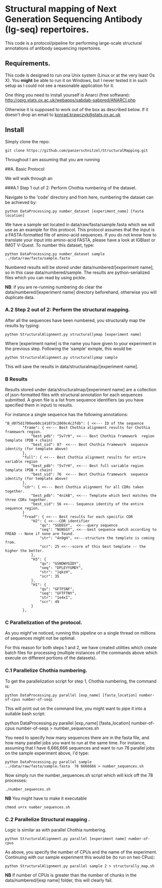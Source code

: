 # Structural mapping of Next Generation Sequencing Antibody (Ig-seq) repertoires.

This code is a protocol/pipeline for performing large-scale structural annotations of antibody sequencing repertoires.


## Requirements.

This code is designed to run ona Unix system (Linux or at the very least Os X). You **might** be able to run it on Windows, but I never tested it in such setup as I could not see a reasonable application for it.

One thing you need to install yourself is Anarci (free software): http://opig.stats.ox.ac.uk/webapps/sabdab-sabpred/ANARCI.php

Otherwise it is supposed to work out of the box as described below. If it doesn't drop an email to konrad.krawczyk@stats.ox.ac.uk

## Install

Simply clone the repo:


```
git clone https://github.com/panzerschnitzel/StructuralMapping.git
```

Throughout I am assuming that you are running

##A. Basic Protocol

We will walk through an

###A.1 Step 1 out of 2: Perform Chothia numbering of the dataset.

Navigate to the 'code' directory and from here, numbering the dataset can be achieved by:

```
python DataProcessing.py number_dataset [experiment_name] [fasta location]
```

We have a sample set located in data/raw/fasta/sample.fasta which we will use as an example for this protocol. This protocol assumes that the input is a FASTA-formatted file of amino-acid sequences. If you do not know how to translate your input into amino-acid FASTA, please have a look at IGBlast or IMGT V-Quest. To number this dataset, type:

```
python DataProcessing.py number_dataset sample ../data/raw/fasta/sample.fasta 
```

Numbered results will be stored under data/numbered/[experiment name], so in this case data/numbered/sample. The results are python-serialized files which you can read by using pickle.

**NB**: if you are re-running numbering do clear the data/numbered/[experiment name] directory beforehand, otherwise you will duplicate data.

### A.2 Step 2 out of 2: Perform the structural mapping.

After all the sequences have been numbered, you structurally map the results by typing:

```
python StructuralAlignment.py structurallymap [experiment name]
```

Where [experiment name] is the name you have given to your experiment in the previous step. Following the 'sample' exmple, this would be:

```
python StructuralAlignment.py structurallymap sample
```

This will save the results in data/structuralmap/[experiment name].

### B Results

Results stored under data/structuralmap/[experiment name] are a collection of json-formatted files with structural annotation for each sequences submitted. A given file is a list from sequence identifiers (as you have specified them in input) to results.

For instance a single sequence has the following annotations:

```
"B_d075d1700ee60c141873c2069c4c2fdb": { <<--- ID of the sequence
		"frame": { <<--- Best Chothia alignment results for Chothia framework region.
			"best_pdb": "5v7rH", <<--- Best Chothia framework  region template (PDB + chain)
			"best_sid": 87  <<--- Best Chothia framework  sequence identity (for template above)
		},
		"full": { <<--- Best Chothia alignment results for entire variable region
			"best_pdb": "5v7rH", <<--- Best full variable region template (PDB + chain)
			"best_sid": 76  <<--- Best Chothia framework  sequence identity (for template above)
		},
		"cdr": { <<--- Best Chothia alignment for all CDRs taken together.
			"best_pdb": "4nikB", <<--- Template which best matches the three CDRs together.
			"best_sid": 56 <<--- Sequence identity of the entire sequence region.
		}
		"fread": { <<--- Best results for each specific CDR
			"H2": { <<---CDR identifier
				"qu": "SGDEGY",  <<---query sequence
				"seq": "NGNSGY", <<---best sequence match according to FREAD -- None if none are found.
				"str": "4n9gH", <<---structure the template is coming from.
				"scr": 25 <<---score of this best template -- the higher the better.
			},
			"H3": {
				"qu": "GSNDWYGIDY",
				"seq": "DPLEYYGMDY",
				"str": "1qkzH",
				"scr": 35
			},
			"H1": {
				"qu": "GFTFSNF",
				"seq": "GFTFTNY",
				"str": "1e4xI",
				"scr": 49
			}
		},
```
### C Parallelization of the protocol.

As you might've noticed, running this pipeline on a single thread on millions of sequences might not be optimal.

For this reason for both steps 1 and 2, we have created utilities which create batch files for processing (multiple instances of the commands above which execute on different portions of the datasets).

### C.1 Parallelize Chothia numbering.

To get the parallelization script for step 1, Chothia numbering, the command is:

```
python DataProcessing.py parallel [exp_name] [fasta_location] number-of-cpus number-of-seqs
```

This will print out on the command line, you might want to pipe it into a suitable bash script:

python DataProcessing.py parallel [exp_name] [fasta_location] number-of-cpus number-of-seqs > number_sequences.sh

You need to specify how many sequences there are in the fasta file, and how many parallel jobs you want to run at the same time. For instance, assuming that I have 6,666,666 sequences and want to run 78 parallel jobs on the sample experiment above, I'd type:

```
python DataProcessing.py parallel sample ../data/raw/fasta/sample.fasta  78 6666666 > number_sequences.sh
```

Now simply run the number_sequences.sh script which will kick off the 78 processes:

```
./number_sequences.sh
```

**NB** You might have to make it executable 

```
chmod u+rx number_sequences.sh
```

### C.2 Parallelize Structural mapping .

Logic is similar as with parallel Chothia numbering.

```
python StructuralAlignment.py parallel [experiment name] number-of-cpus
```
As above, you specify the number of CPUs and the name of the experiment. Continuing with our sample experiment this would be (to run on two CPus):

```
python StructuralAlignment.py parallel sample 2 > structurally_map.sh
```

**NB** If number of CPUs is greater than the number of chunks in the data/numbered/[exp name] folder, this will clearly fail. 




